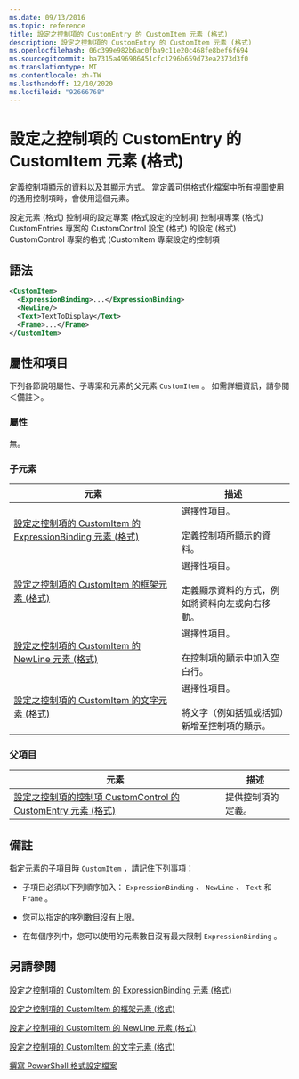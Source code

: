 ```yaml
---
ms.date: 09/13/2016
ms.topic: reference
title: 設定之控制項的 CustomEntry 的 CustomItem 元素 (格式)
description: 設定之控制項的 CustomEntry 的 CustomItem 元素 (格式)
ms.openlocfilehash: 06c399e982b6ac0fba9c11e20c468fe8bef6f694
ms.sourcegitcommit: ba7315a496986451cfc1296b659d73ea2373d3f0
ms.translationtype: MT
ms.contentlocale: zh-TW
ms.lasthandoff: 12/10/2020
ms.locfileid: "92666768"
---
```

# <a name="customitem-element-for-customentry-for-controls-for-configuration-format"></a>設定之控制項的 CustomEntry 的 CustomItem 元素 (格式)

定義控制項顯示的資料以及其顯示方式。 當定義可供格式化檔案中所有視圖使用的通用控制項時，會使用這個元素。

設定元素 (格式) 控制項的設定專案 (格式設定的控制項) 控制項專案 (格式) CustomEntries 專案的 CustomControl 設定 (格式) 的設定 (格式) CustomControl 專案的格式 (CustomItem 專案設定的控制項

## <a name="syntax"></a>語法

```xml
<CustomItem>
  <ExpressionBinding>...</ExpressionBinding>
  <NewLine/>
  <Text>TextToDisplay</Text>
  <Frame>...</Frame>
</CustomItem>
```

## <a name="attributes-and-elements"></a>屬性和項目

下列各節說明屬性、子專案和元素的父元素 `CustomItem` 。 如需詳細資訊，請參閱＜備註＞。

### <a name="attributes"></a>屬性

無。

### <a name="child-elements"></a>子元素

|元素|描述|
|-------------|-----------------|
|[設定之控制項的 CustomItem 的 ExpressionBinding 元素 (格式)](./expressionbinding-element-for-customitem-for-controls-for-configuration-format.md)|選擇性項目。<br /><br /> 定義控制項所顯示的資料。|
|[設定之控制項的 CustomItem 的框架元素 (格式)](./frame-element-for-customitem-for-controls-for-configuration-format.md)|選擇性項目。<br /><br /> 定義顯示資料的方式，例如將資料向左或向右移動。|
|[設定之控制項的 CustomItem 的 NewLine 元素 (格式)](./newline-element-for-customitem-for-controls-for-configuration-format.md)|選擇性項目。<br /><br /> 在控制項的顯示中加入空白行。|
|[設定之控制項的 CustomItem 的文字元素 (格式)](./text-element-for-customitem-for-controls-for-configuration-format.md)|選擇性項目。<br /><br /> 將文字（例如括弧或括弧）新增至控制項的顯示。|

### <a name="parent-elements"></a>父項目

|元素|描述|
|-------------|-----------------|
|[設定之控制項的控制項 CustomControl 的 CustomEntry 元素 (格式)](./customentry-element-for-customcontrol-for-controls-for-configuration-format.md)|提供控制項的定義。|

## <a name="remarks"></a>備註

指定元素的子項目時 `CustomItem` ，請記住下列事項：

- 子項目必須以下列順序加入： `ExpressionBinding` 、 `NewLine` 、 `Text` 和 `Frame` 。

- 您可以指定的序列數目沒有上限。

- 在每個序列中，您可以使用的元素數目沒有最大限制 `ExpressionBinding` 。

## <a name="see-also"></a>另請參閱

[設定之控制項的 CustomItem 的 ExpressionBinding 元素 (格式)](./expressionbinding-element-for-customitem-for-controls-for-configuration-format.md)

[設定之控制項的 CustomItem 的框架元素 (格式)](./frame-element-for-customitem-for-controls-for-configuration-format.md)

[設定之控制項的 CustomItem 的 NewLine 元素 (格式)](./newline-element-for-customitem-for-controls-for-configuration-format.md)

[設定之控制項的 CustomItem 的文字元素 (格式)](./text-element-for-customitem-for-controls-for-configuration-format.md)

[撰寫 PowerShell 格式設定檔案](./writing-a-powershell-formatting-file.md)
